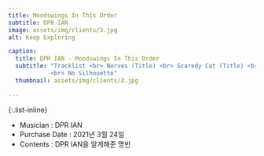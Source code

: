 ```yaml
---
title: Moodswings In This Order 
subtitle: DPR IAN
image: assets/img/clients/3.jpg
alt: Keep Exploring

caption:
  title: DPR IAN - Moodswings In This Order 
  subtitle: "Tracklist <br> Nerves (Title) <br> Scaredy Cat (Title) <br> MITO <br> So Beautiful <br> Dope Lovers <br> No Blueberries (Feat. DPRLIVE, CL) <br> Welcome To The Show 
            <br> No Silhouette"  
  thumbnail: assets/img/clients/3.jpg

---
```


{:.list-inline}
- Musician : DPR IAN
- Purchase Date : 2021년 3월 24일 
- Contents : DPR IAN을 알게해준 명반
